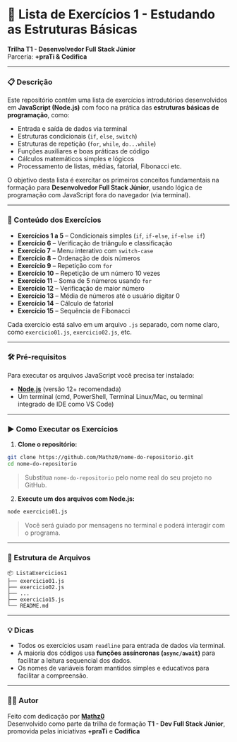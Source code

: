 
# 📘 Lista de Exercícios 1 - Estudando as Estruturas Básicas  
**Trilha T1 - Desenvolvedor Full Stack Júnior**  
Parceria: **+praTi & Codifica**

---

### 📋 Descrição

Este repositório contém uma lista de exercícios introdutórios desenvolvidos em **JavaScript (Node.js)** com foco na prática das **estruturas básicas de programação**, como:

- Entrada e saída de dados via terminal
- Estruturas condicionais (`if`, `else`, `switch`)
- Estruturas de repetição (`for`, `while`, `do...while`)
- Funções auxiliares e boas práticas de código
- Cálculos matemáticos simples e lógicos
- Processamento de listas, médias, fatorial, Fibonacci etc.

O objetivo desta lista é exercitar os primeiros conceitos fundamentais na formação para **Desenvolvedor Full Stack Júnior**, usando lógica de programação com JavaScript fora do navegador (via terminal).

---

### 🧠 Conteúdo dos Exercícios

- **Exercícios 1 a 5** – Condicionais simples (`if`, `if-else`, `if-else if`)
- **Exercício 6** – Verificação de triângulo e classificação
- **Exercício 7** – Menu interativo com `switch-case`
- **Exercício 8** – Ordenação de dois números
- **Exercício 9** – Repetição com `for`
- **Exercício 10** – Repetição de um número 10 vezes
- **Exercício 11** – Soma de 5 números usando `for`
- **Exercício 12** – Verificação de maior número
- **Exercício 13** – Média de números até o usuário digitar 0
- **Exercício 14** – Cálculo de fatorial
- **Exercício 15** – Sequência de Fibonacci

Cada exercício está salvo em um arquivo `.js` separado, com nome claro, como `exercicio01.js`, `exercicio02.js`, etc.

---

### 🛠️ Pré-requisitos

Para executar os arquivos JavaScript você precisa ter instalado:

- **[Node.js](https://nodejs.org/)** (versão 12+ recomendada)
- Um terminal (cmd, PowerShell, Terminal Linux/Mac, ou terminal integrado de IDE como VS Code)

---

### ▶️ Como Executar os Exercícios

1. **Clone o repositório:**

```bash
git clone https://github.com/Mathz0/nome-do-repositorio.git
cd nome-do-repositorio
```

> Substitua `nome-do-repositorio` pelo nome real do seu projeto no GitHub.

2. **Execute um dos arquivos com Node.js:**

```bash
node exercicio01.js
```

> Você será guiado por mensagens no terminal e poderá interagir com o programa.

---

### 📁 Estrutura de Arquivos

```
📦 ListaExercicios1
├── exercicio01.js
├── exercicio02.js
├── ...
├── exercicio15.js
└── README.md
```

---

### 💡 Dicas

- Todos os exercícios usam `readline` para entrada de dados via terminal.
- A maioria dos códigos usa **funções assíncronas (`async/await`)** para facilitar a leitura sequencial dos dados.
- Os nomes de variáveis foram mantidos simples e educativos para facilitar a compreensão.

---

### 👨‍💻 Autor

Feito com dedicação por **[Mathz0](https://github.com/Mathz0)**  
Desenvolvido como parte da trilha de formação **T1 - Dev Full Stack Júnior**, promovida pelas iniciativas **+praTi** e **Codifica**
